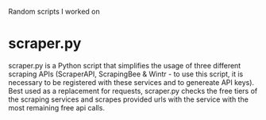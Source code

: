 Random scripts I worked on

# scraper.py
scraper.py is a Python script that simplifies the usage of three different scraping APIs (ScraperAPI, ScrapingBee & Wintr - to use this script, it is necessary to be registered with these services and to genereate API keys).
Best used as a replacement for requests, scraper.py checks the free tiers of the scraping services and scrapes provided urls with the service with the most remaining free api calls.
